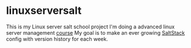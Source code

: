 # linuxserversalt
This is my Linux server salt school project
I'm doing a advanced linux server management [course](http://terokarvinen.com/2018/aikataulu-%e2%80%93-palvelinten-hallinta-ict4tn022-3004-ti-ja-3002-to-%e2%80%93-loppukevat-2018-5p)
My goal is to make an ever growing [SaltStack](https://www.saltstack.com/) config with version history for each week. 
